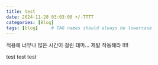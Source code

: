 ```yaml
---
title: test
date: 2024-11-28 03:03:00 +/-TTTT
categories: [Blog]
tags: [blog]     # TAG names should always be lowercase
---
```


적용에 너무나 많은 시간이 걸린 테마... 
제발 작동해라 !!!! 

test test test 
